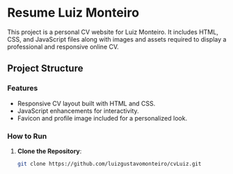 # Resume Luiz Monteiro

This project is a personal CV website for Luiz Monteiro. It includes HTML, CSS, and JavaScript files along with images and assets required to display a professional and responsive online CV.

## Project Structure

### Features

- Responsive CV layout built with HTML and CSS.
- JavaScript enhancements for interactivity.
- Favicon and profile image included for a personalized look.

### How to Run

1. **Clone the Repository**:
   ```bash
   git clone https://github.com/luizgustavomonteiro/cvLuiz.git
   ```
